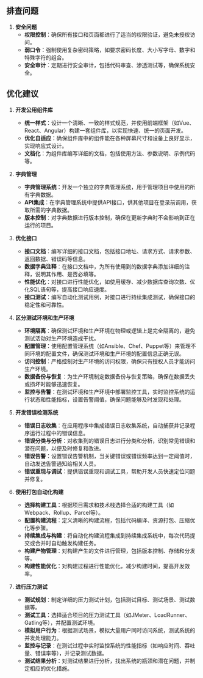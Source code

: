 ## 排查问题

1. **安全问题**
   - **权限控制**：确保所有接口和页面都进行了适当的权限验证，避免未授权访问。
   - **弱口令**：强制使用复杂密码策略，如要求密码长度、大小写字母、数字和特殊字符的组合。
   - **安全审计**：定期进行安全审计，包括代码审查、渗透测试等，确保系统安全。

## 优化建议

1. **开发公用组件库**
   - **统一样式**：设计一个清晰、一致的样式规范，并使用前端框架（如Vue、React、Angular）构建一套组件库，以实现快速、统一的页面开发。
   - **优化自适应**：确保组件库中的组件能在各种屏幕尺寸和设备上良好显示，实现响应式设计。
   - **文档化**：为组件库编写详细的文档，包括使用方法、参数说明、示例代码等。

2. **字典管理**
   - **字典管理系统**：开发一个独立的字典管理系统，用于管理项目中使用的所有字典数据。
   - **API集成**：在字典管理系统中提供API接口，供其他项目在登录前调用，获取所需的字典数据。
   - **版本控制**：对字典数据进行版本控制，确保在更新字典时不会影响到正在运行的项目。

3. **优化接口**
   - **接口文档**：编写详细的接口文档，包括接口地址、请求方式、请求参数、返回数据、错误码等信息。
   - **数据字典注释**：在接口文档中，为所有使用到的数据字典添加详细的注释，说明其作用、是否必填等。
   - **性能优化**：对接口进行性能优化，如使用缓存、减少数据库查询次数、优化SQL语句等，提高接口响应速度。
   - **接口测试**：编写自动化测试用例，对接口进行持续集成测试，确保接口的稳定性和可靠性。

4. **区分测试环境和生产环境**
   - **环境隔离**：确保测试环境和生产环境在物理或逻辑上是完全隔离的，避免测试活动对生产环境造成干扰。
   - **配置管理**：使用配置管理系统（如Ansible、Chef、Puppet等）来管理不同环境的配置文件，确保测试环境和生产环境的配置信息正确无误。
   - **访问控制**：严格控制对生产环境的访问权限，确保只有授权人员才能访问生产环境。
   - **数据备份与恢复**：为生产环境制定数据备份与恢复策略，确保在数据丢失或损坏时能够迅速恢复。
   - **监控与告警**：在测试环境和生产环境中部署监控工具，实时监控系统的运行状态和性能指标，设置告警阈值，确保问题能够及时发现和处理。

5. **开发错误检测系统**
   - **错误日志收集**：在应用程序中集成错误日志收集系统，自动捕获并记录程序运行过程中的错误信息。
   - **错误分类与分析**：对收集到的错误日志进行分类和分析，识别常见错误和潜在问题，以便及时修复和改进。
   - **错误告警**：设置错误告警机制，当关键错误或错误频率达到一定阈值时，自动发送告警通知给相关人员。
   - **错误重现与调试**：提供错误重现和调试工具，帮助开发人员快速定位问题并修复。

6. **使用打包自动化构建**
   - **选择构建工具**：根据项目需求和技术栈选择合适的构建工具（如Webpack、Rollup、Parcel等）。
   - **配置构建流程**：定义清晰的构建流程，包括代码编译、资源打包、压缩优化等步骤。
   - **持续集成与构建**：将自动化构建流程集成到持续集成系统中，每次代码提交或合并时自动触发构建任务。
   - **构建产物管理**：对构建产生的文件进行管理，包括版本控制、存储和分发等。
   - **构建性能优化**：对构建过程进行性能优化，减少构建时间，提高开发效率。

7. **进行压力测试**
   - **测试规划**：制定详细的压力测试计划，包括测试目标、测试场景、测试数据等。
   - **测试工具**：选择适合项目的压力测试工具（如JMeter、LoadRunner、Gatling等），并配置测试环境。
   - **模拟用户行为**：根据测试场景，模拟大量用户同时访问系统，测试系统的并发处理能力。
   - **监控与记录**：在测试过程中实时监控系统的性能指标（如响应时间、吞吐量、错误率等），并记录测试数据。
   - **测试结果分析**：对测试结果进行分析，找出系统的瓶颈和潜在问题，并制定相应的优化措施。
